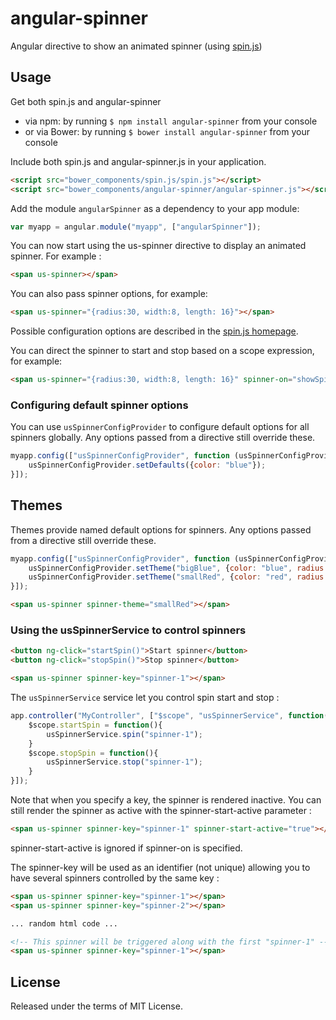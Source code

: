 # angular-spinner

Angular directive to show an animated spinner (using [spin.js](http://fgnass.github.io/spin.js/))

## Usage

Get both spin.js and angular-spinner

- via npm: by running ``` $ npm install angular-spinner ``` from your console
- or via Bower: by running ``` $ bower install angular-spinner ``` from your console

Include both spin.js and angular-spinner.js in your application.

```html
<script src="bower_components/spin.js/spin.js"></script>
<script src="bower_components/angular-spinner/angular-spinner.js"></script>
```

Add the module `angularSpinner` as a dependency to your app module:

```js
var myapp = angular.module("myapp", ["angularSpinner"]);
```

You can now start using the us-spinner directive to display an animated
spinner. For example :

```html
<span us-spinner></span>
```

You can also pass spinner options, for example:

```html
<span us-spinner="{radius:30, width:8, length: 16}"></span>
```

Possible configuration options are described in the [spin.js homepage](http://fgnass.github.io/spin.js/).

You can direct the spinner to start and stop based on a scope expression, for example:

```html
<span us-spinner="{radius:30, width:8, length: 16}" spinner-on="showSpinner"></span>
```


### Configuring default spinner options

You can use `usSpinnerConfigProvider` to configure default options for all spinners globally. Any options passed from a directive still override these.

```js
myapp.config(["usSpinnerConfigProvider", function (usSpinnerConfigProvider) {
    usSpinnerConfigProvider.setDefaults({color: "blue"});
}]);
```

## Themes

Themes provide named default options for spinners. Any options passed from a directive still override these.

```js
myapp.config(["usSpinnerConfigProvider", function (usSpinnerConfigProvider) {
    usSpinnerConfigProvider.setTheme("bigBlue", {color: "blue", radius: 20});
    usSpinnerConfigProvider.setTheme("smallRed", {color: "red", radius: 6});
}]);
```

```html
<span us-spinner spinner-theme="smallRed"></span>
```

### Using the usSpinnerService to control spinners

```html
<button ng-click="startSpin()">Start spinner</button>
<button ng-click="stopSpin()">Stop spinner</button>

<span us-spinner spinner-key="spinner-1"></span>
```

The `usSpinnerService` service let you control spin start and stop :

```js
app.controller("MyController", ["$scope", "usSpinnerService", function($scope, usSpinnerService){
    $scope.startSpin = function(){
        usSpinnerService.spin("spinner-1");
    }
    $scope.stopSpin = function(){
        usSpinnerService.stop("spinner-1");
    }
}]);
```

Note that when you specify a key, the spinner is rendered inactive.
You can still render the spinner as active with the spinner-start-active parameter :
```html
<span us-spinner spinner-key="spinner-1" spinner-start-active="true"></span>
```

spinner-start-active is ignored if spinner-on is specified.

The spinner-key will be used as an identifier (not unique) allowing you to have several spinners controlled by the same key :

```html
<span us-spinner spinner-key="spinner-1"></span>
<span us-spinner spinner-key="spinner-2"></span>

... random html code ...

<!-- This spinner will be triggered along with the first "spinner-1" -->
<span us-spinner spinner-key="spinner-1"></span>
```

## License

Released under the terms of MIT License.

